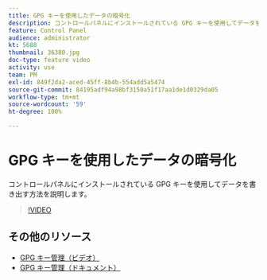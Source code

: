 ```yaml
---
title: GPG キーを使用したデータの暗号化
description: コントロールパネルにインストールされている GPG キーを使用してデータを書き出す方法を説明します。
feature: Control Panel
audience: administrator
kt: 5688
thumbnail: 36380.jpg
doc-type: feature video
activity: use
team: PM
exl-id: 849f2da2-aced-45ff-8b4b-554add5a5474
source-git-commit: 84195adf94a98bf3150a51f17aa1de1d0329da05
workflow-type: tm+mt
source-wordcount: '59'
ht-degree: 100%

---
```


# GPG キーを使用したデータの暗号化

コントロールパネルにインストールされている GPG キーを使用してデータを書き出す方法を説明します。

>[!VIDEO](https://video.tv.adobe.com/v/36380?quality=12)

## その他のリソース

* [GPG キー管理（ビデオ）](./gpg-key-management-overview.md)
* [GPG キー管理（ドキュメント）](https://experienceleague.adobe.com/docs/control-panel/using/instances-settings/gpg-keys-management.html?lang=ja)

